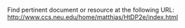 Find pertinent document or resource at the following URL:
http://www.ccs.neu.edu/home/matthias/HtDP2e/index.html

